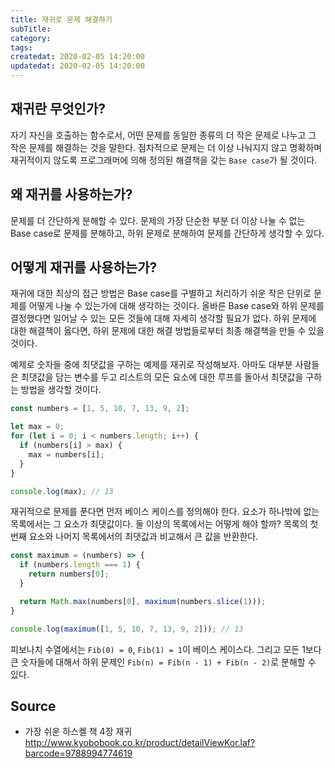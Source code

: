 ```yaml
---
title: 재귀로 문제 해결하기
subTitle:
category:
tags:
createdat: 2020-02-05 14:20:00
updatedat: 2020-02-05 14:20:00
---
```


## 재귀란 무엇인가?

자기 자신을 호출하는 함수로서, 어떤 문제를 동일한 종류의 더 작은 문제로 나누고 그 작은 문제를 해결하는 것을 말한다. 점차적으로 문제는 더 이상 나눠지지 않고 명확하며 재귀적이지 않도록 프로그래머에 의해 정의된 해결책을 갖는 `Base case`가 될 것이다.

## 왜 재귀를 사용하는가?

문제를 더 간단하게 분해할 수 있다. 문제의 가장 단순한 부분 더 이상 나눌 수 없는 Base case로 문제를 분해하고, 하위 문제로 분해하여 문제를 간단하게 생각할 수 있다.

## 어떻게 재귀를 사용하는가?

재귀에 대한 최상의 접근 방법은 Base case를 구별하고 처리하기 쉬운 작은 단위로 문제를 어떻게 나눌 수 있는가에 대해 생각하는 것이다. 올바른 Base case와 하위 문제를 결정했다면 일어날 수 있는 모든 것들에 대해 자세히 생각할 필요가 없다. 하위 문제에 대한 해결책이 옳다면, 하위 문제에 대한 해결 방법들로부터 최종 해결책을 만들 수 있을 것이다.  

예제로 숫자들 중에 최댓값을 구하는 예제를 재귀로 작성해보자. 아마도 대부분 사람들은 최댓값을 담는 변수를 두고 리스트의 모든 요소에 대한 루프를 돌아서 최댓값을 구하는 방법을 생각할 것이다.

```js
const numbers = [1, 5, 10, 7, 13, 9, 2];

let max = 0;
for (let i = 0; i < numbers.length; i++) {
  if (numbers[i] > max) {
    max = numbers[i];
  }
}

console.log(max); // 13
```

재귀적으로 문제를 푼다면 먼저 베이스 케이스를 정의해야 한다. 요소가 하나밖에 없는 목록에서는 그 요소가 최댓값이다. 둘 이상의 목록에서는 어떻게 해야 할까? 목록의 첫 번째 요소와 나머지 목록에서의 최댓값과 비교해서 큰 값을 반환한다.

```js
const maximum = (numbers) => {
  if (numbers.length === 1) {
    return numbers[0];
  }

  return Math.max(numbers[0], maximum(numbers.slice(1)));
}

console.log(maximum([1, 5, 10, 7, 13, 9, 2])); // 13
```

피보나치 수열에서는 `Fib(0) = 0`, `Fib(1) = 1`이 베이스 케이스다. 그리고 모든 1보다 큰 숫자들에 대해서 하위 문제인 `Fib(n) = Fib(n - 1) + Fib(n - 2)`로 분해할 수 있다.

## Source

* 가장 쉬운 하스켈 책 4장 재귀 <http://www.kyobobook.co.kr/product/detailViewKor.laf?barcode=9788994774619>
